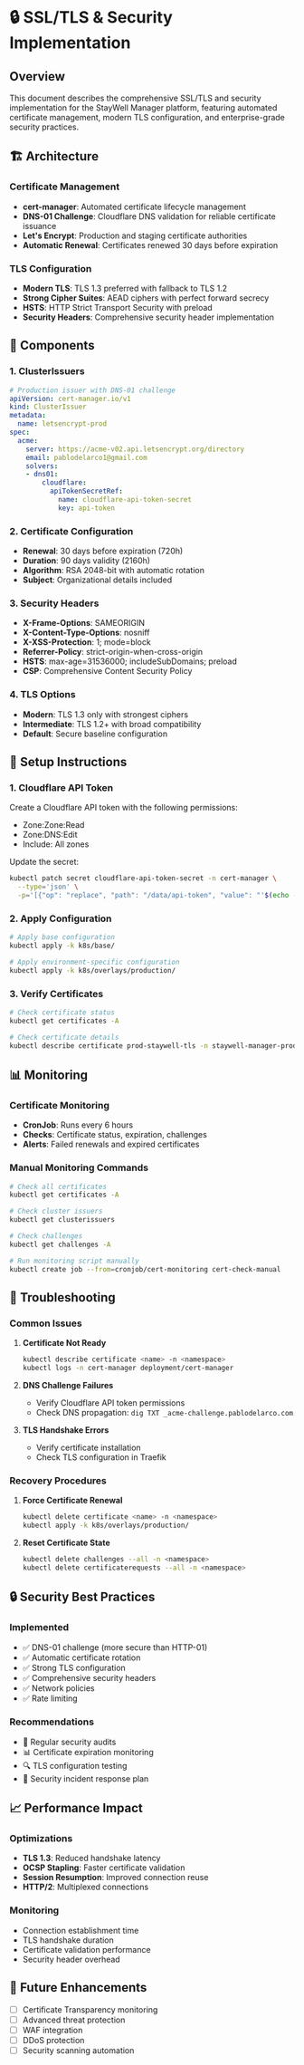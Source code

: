# 🔒 SSL/TLS & Security Implementation

## Overview

This document describes the comprehensive SSL/TLS and security implementation for the StayWell Manager platform, featuring automated certificate management, modern TLS configuration, and enterprise-grade security practices.

## 🏗️ Architecture

### Certificate Management
- **cert-manager**: Automated certificate lifecycle management
- **DNS-01 Challenge**: Cloudflare DNS validation for reliable certificate issuance
- **Let's Encrypt**: Production and staging certificate authorities
- **Automatic Renewal**: Certificates renewed 30 days before expiration

### TLS Configuration
- **Modern TLS**: TLS 1.3 preferred with fallback to TLS 1.2
- **Strong Cipher Suites**: AEAD ciphers with perfect forward secrecy
- **HSTS**: HTTP Strict Transport Security with preload
- **Security Headers**: Comprehensive security header implementation

## 🔧 Components

### 1. ClusterIssuers
```yaml
# Production issuer with DNS-01 challenge
apiVersion: cert-manager.io/v1
kind: ClusterIssuer
metadata:
  name: letsencrypt-prod
spec:
  acme:
    server: https://acme-v02.api.letsencrypt.org/directory
    email: pablodelarco1@gmail.com
    solvers:
    - dns01:
        cloudflare:
          apiTokenSecretRef:
            name: cloudflare-api-token-secret
            key: api-token
```

### 2. Certificate Configuration
- **Renewal**: 30 days before expiration (720h)
- **Duration**: 90 days validity (2160h)
- **Algorithm**: RSA 2048-bit with automatic rotation
- **Subject**: Organizational details included

### 3. Security Headers
- **X-Frame-Options**: SAMEORIGIN
- **X-Content-Type-Options**: nosniff
- **X-XSS-Protection**: 1; mode=block
- **Referrer-Policy**: strict-origin-when-cross-origin
- **HSTS**: max-age=31536000; includeSubDomains; preload
- **CSP**: Comprehensive Content Security Policy

### 4. TLS Options
- **Modern**: TLS 1.3 only with strongest ciphers
- **Intermediate**: TLS 1.2+ with broad compatibility
- **Default**: Secure baseline configuration

## 🚀 Setup Instructions

### 1. Cloudflare API Token
Create a Cloudflare API token with the following permissions:
- Zone:Zone:Read
- Zone:DNS:Edit
- Include: All zones

Update the secret:
```bash
kubectl patch secret cloudflare-api-token-secret -n cert-manager \
  --type='json' \
  -p='[{"op": "replace", "path": "/data/api-token", "value": "'$(echo -n "YOUR_TOKEN" | base64)'"}]'
```

### 2. Apply Configuration
```bash
# Apply base configuration
kubectl apply -k k8s/base/

# Apply environment-specific configuration
kubectl apply -k k8s/overlays/production/
```

### 3. Verify Certificates
```bash
# Check certificate status
kubectl get certificates -A

# Check certificate details
kubectl describe certificate prod-staywell-tls -n staywell-manager-prod
```

## 📊 Monitoring

### Certificate Monitoring
- **CronJob**: Runs every 6 hours
- **Checks**: Certificate status, expiration, challenges
- **Alerts**: Failed renewals and expired certificates

### Manual Monitoring Commands
```bash
# Check all certificates
kubectl get certificates -A

# Check cluster issuers
kubectl get clusterissuers

# Check challenges
kubectl get challenges -A

# Run monitoring script manually
kubectl create job --from=cronjob/cert-monitoring cert-check-manual
```

## 🔧 Troubleshooting

### Common Issues

1. **Certificate Not Ready**
   ```bash
   kubectl describe certificate <name> -n <namespace>
   kubectl logs -n cert-manager deployment/cert-manager
   ```

2. **DNS Challenge Failures**
   - Verify Cloudflare API token permissions
   - Check DNS propagation: `dig TXT _acme-challenge.pablodelarco.com`

3. **TLS Handshake Errors**
   - Verify certificate installation
   - Check TLS configuration in Traefik

### Recovery Procedures

1. **Force Certificate Renewal**
   ```bash
   kubectl delete certificate <name> -n <namespace>
   kubectl apply -k k8s/overlays/production/
   ```

2. **Reset Certificate State**
   ```bash
   kubectl delete challenges --all -n <namespace>
   kubectl delete certificaterequests --all -n <namespace>
   ```

## 🔒 Security Best Practices

### Implemented
- ✅ DNS-01 challenge (more secure than HTTP-01)
- ✅ Automatic certificate rotation
- ✅ Strong TLS configuration
- ✅ Comprehensive security headers
- ✅ Network policies
- ✅ Rate limiting

### Recommendations
- 🔄 Regular security audits
- 📊 Certificate expiration monitoring
- 🔍 TLS configuration testing
- 📝 Security incident response plan

## 📈 Performance Impact

### Optimizations
- **TLS 1.3**: Reduced handshake latency
- **OCSP Stapling**: Faster certificate validation
- **Session Resumption**: Improved connection reuse
- **HTTP/2**: Multiplexed connections

### Monitoring
- Connection establishment time
- TLS handshake duration
- Certificate validation performance
- Security header overhead

## 🎯 Future Enhancements

- [ ] Certificate Transparency monitoring
- [ ] Advanced threat protection
- [ ] WAF integration
- [ ] DDoS protection
- [ ] Security scanning automation
